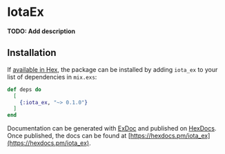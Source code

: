 # IotaEx

**TODO: Add description**

## Installation

If [available in Hex](https://hex.pm/docs/publish), the package can be installed
by adding `iota_ex` to your list of dependencies in `mix.exs`:

```elixir
def deps do
  [
    {:iota_ex, "~> 0.1.0"}
  ]
end
```

Documentation can be generated with [ExDoc](https://github.com/elixir-lang/ex_doc)
and published on [HexDocs](https://hexdocs.pm). Once published, the docs can
be found at [https://hexdocs.pm/iota_ex](https://hexdocs.pm/iota_ex).

